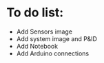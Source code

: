 # To do list:

- Add Sensors image
- Add system image and P&ID
- Add Notebook
- Add Arduino connections
